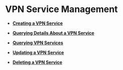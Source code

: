 # VPN Service Management<a name="en_topic_0093011497"></a>

-   **[Creating a VPN Service](creating-a-vpn-service.md)**  

-   **[Querying Details About a VPN Service](querying-details-about-a-vpn-service.md)**  

-   **[Querying VPN Services](querying-vpn-services.md)**  

-   **[Updating a VPN Service](updating-a-vpn-service.md)**  

-   **[Deleting a VPN Service](deleting-a-vpn-service.md)**  


